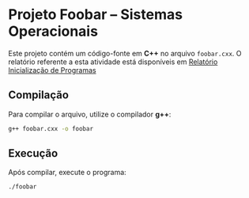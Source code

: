 # Projeto Foobar – Sistemas Operacionais

Este projeto contém um código-fonte em **C++** no arquivo `foobar.cxx`.
O relatório referente a esta atividade está disponíveis em [Relatório Inicialização de Programas](Relatório%20Inicialização%20de%20Programas.pdf)

## Compilação

Para compilar o arquivo, utilize o compilador **g++**:

```bash
g++ foobar.cxx -o foobar
```

## Execução

Após compilar, execute o programa:

```bash
./foobar
```
